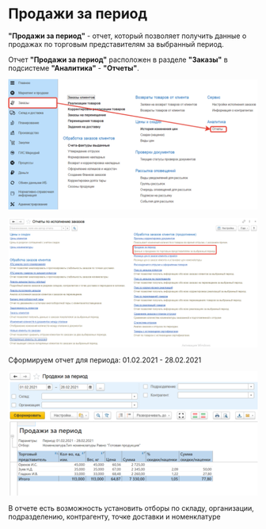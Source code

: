 # Продажи за период

**"Продажи за период"** - отчет, который позволяет получить данные о продажах по торговым представителям за выбранный
период.

Отчет **"Продажи за период"** расположен в разделе **"Заказы"** в подсистеме **"Аналитика"** - **"Отчеты"**.

[![1][1]][1]

[![2][2]][2]

Сформируем отчет для периода: 01.02.2021 - 28.02.2021

[![3][3]][3]

В отчете есть возможность установить отборы по складу, организации, подразделению, контрагенту, точке доставки и номенклатуре

[1]:SalesForPeriod.assets/1.png
[2]:SalesForPeriod.assets/2.png
[3]:SalesForPeriod.assets/3.png
